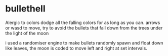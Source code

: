# bullethell

Alergic to colors
dodge all the falling colors for as long as you can.
arrows or wasd to move, try to avoid the bullets that fall down from the trees under the light of the moon

i used a randomiser engine to make bullets randomly spawn and float down like leaves, the moon is coded to move left and right at set intervals.

